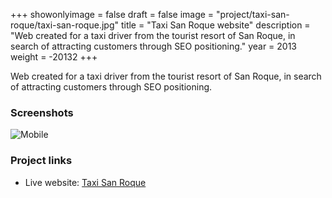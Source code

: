 +++
showonlyimage = false
draft = false
image = "project/taxi-san-roque/taxi-san-roque.jpg"
title = "Taxi San Roque website"
description = "Web created for a taxi driver from the tourist resort of San Roque, in search of attracting customers through SEO positioning."
year = 2013
weight = -20132
+++

Web created for a taxi driver from the tourist resort of San Roque, in search of attracting customers through SEO positioning.

### Screenshots

![Mobile](/project/taxi-san-roque/screen.jpg)

### Project links

* Live website: [Taxi San Roque](https://www.taxisanroque.com/)
